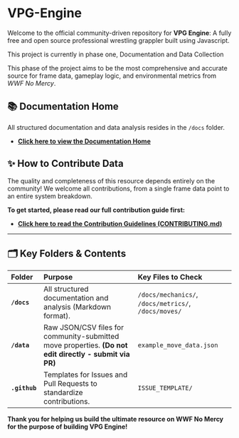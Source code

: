 # VPG-Engine 
Welcome to the official community-driven repository for  **VPG Engine**: A fully free and open source professional wrestling grappler built using Javascript.

This project is currently in phase one, Documentation and Data Collection

This phase of the project aims to be the most comprehensive and accurate source for frame data, gameplay logic, and environmental metrics from *WWF No Mercy*.

## 📚 Documentation Home

All structured documentation and data analysis resides in the `/docs` folder.

- **[Click here to view the Documentation Home](/docs)**

## ✨ How to Contribute Data

The quality and completeness of this resource depends entirely on the community! We welcome all contributions, from a single frame data point to an entire system breakdown.

**To get started, please read our full contribution guide first:**

- **[Click here to read the Contribution Guidelines (CONTRIBUTING.md)](/CONTRIBUTING.md)**

---

## 🗂 Key Folders & Contents

| Folder | Purpose | Key Files to Check |
| :--- | :--- | :--- |
| **`/docs`** | All structured documentation and analysis (Markdown format). | `/docs/mechanics/`, `/docs/metrics/`, `/docs/moves/` |
| **`/data`** | Raw JSON/CSV files for community-submitted move properties. **(Do not edit directly - submit via PR)** | `example_move_data.json` |
| **`.github`** | Templates for Issues and Pull Requests to standardize contributions. | `ISSUE_TEMPLATE/` |

**Thank you for helping us build the ultimate resource on WWF No Mercy for the purpose of building VPG Engine!**
